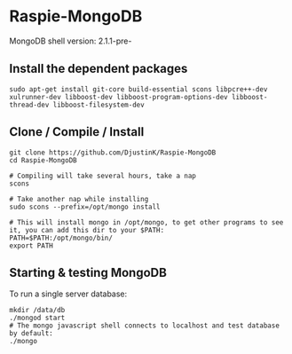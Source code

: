 Raspie-MongoDB
==============
MongoDB shell version: 2.1.1-pre-

Install the dependent packages 
------------------------------
    sudo apt-get install git-core build-essential scons libpcre++-dev xulrunner-dev libboost-dev libboost-program-options-dev libboost-thread-dev libboost-filesystem-dev

Clone / Compile / Install
------------

    git clone https://github.com/DjustinK/Raspie-MongoDB
    cd Raspie-MongoDB
    
    # Compiling will take several hours, take a nap
    scons
    
    # Take another nap while installing
    sudo scons --prefix=/opt/mongo install
    
    # This will install mongo in /opt/mongo, to get other programs to see it, you can add this dir to your $PATH:
    PATH=$PATH:/opt/mongo/bin/
    export PATH

Starting & testing MongoDB
--------------------------

To run a single server database:

    mkdir /data/db
    ./mongod start
    # The mongo javascript shell connects to localhost and test database by default:
    ./mongo 
